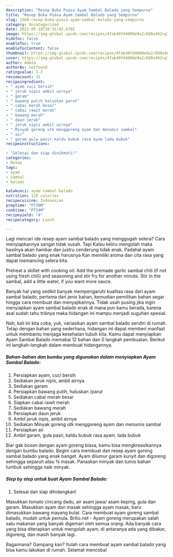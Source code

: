 ```yaml
---
description: "Resep Buka Puasa Ayam Sambal Balado yang Sempurna"
title: "Resep Buka Puasa Ayam Sambal Balado yang Sempurna"
slug: 1568-resep-buka-puasa-ayam-sambal-balado-yang-sempurna
category: Uncategorized
date: 2022-05-18T16:31:02.670Z
image: https://img-global.cpcdn.com/recipes/4fab40fd4800e9a2/680x482cq70/ayam-sambal-balado-foto-resep-utama.jpg
hideToc: false
enableToc: true
enableTocContent: false
thumbnail: https://img-global.cpcdn.com/recipes/4fab40fd4800e9a2/680x482cq70/ayam-sambal-balado-foto-resep-utama.jpg
cover: https://img-global.cpcdn.com/recipes/4fab40fd4800e9a2/680x482cq70/ayam-sambal-balado-foto-resep-utama.jpg
author: Admin
authorAv: notfound
ratingvalue: 3.2
reviewcount: 15
recipeingredient:
- " ayam cuci bersih"
- " jeruk nipis ambil airnya"
- " garam"
- " bawang putih haluskan parut"
- " cabai merah besar"
- " cabai rawit merah"
- " bawang merah"
- " daun jeruk"
- " jeruk nipis ambil airnya"
- " Minyak goreng utk menggoreng ayam dan menumis sambal"
- " air"
- " garam gula pasir kaldu bubuk rasa ayam lada bubuk"
recipeinstructions:

- "Selesai dan siap dinikmati!"
categories:
- Resep
tags:
- ayam
- sambal
- balado

katakunci: ayam sambal balado 
nutrition: 128 calories
recipecuisine: Indonesian
preptime: "PT30M"
cooktime: "PT34M"
recipeyield: "4"
recipecategory: Lunch

---
```



Lagi mencari ide resep ayam sambal balado yang menggugah selera? Cara menyiapkannya sangat tidak susah. Tapi Kalau keliru mengolah maka hasilnya akan hambar dan justru cenderung tidak enak. Padahal ayam sambal balado yang enak harusnya Kan memiliki aroma dan cita rasa yang dapat memancing selera kita.


Preheat a skillet with cooking oil. Add the premade garlic sambal chili (if not using fresh chili) and seasoning and stir fry for another minute. Stir in the sambal, add a little water, if you want more sauce.

Banyak hal yang sedikit banyak mempengaruhi kualitas rasa dari ayam sambal balado, pertama dari jenis bahan, kemudian pemilihan bahan segar hingga cara membuat dan menyajikannya. Tidak usah pusing jika ingin menyiapkan ayam sambal balado enak di mana pun kamu berada, karena asal sudah tahu triknya maka hidangan ini mampu menjadi suguhan spesial.


Nah, kali ini kita coba, yuk, variasikan ayam sambal balado sendiri di rumah. Tetap dengan bahan yang sederhana, hidangan ini dapat memberi manfaat untuk membantu menjaga kesehatan tubuh kita. Kamu dapat menyiapkan Ayam Sambal Balado memakai 12 bahan dan 0 langkah pembuatan. Berikut ini langkah-langkah dalam membuat hidangannya.

<!--inarticleads1-->

##### Bahan-bahan dan bumbu yang digunakan dalam menyiapkan Ayam Sambal Balado:

1. Persiapkan  ayam, cuci bersih
1. Sediakan  jeruk nipis, ambil airnya
1. Sediakan  garam
1. Persiapkan  bawang putih, haluskan /parut
1. Sediakan  cabai merah besar
1. Siapkan  cabai rawit merah
1. Sediakan  bawang merah
1. Persiapkan  daun jeruk
1. Ambil  jeruk nipis, ambil airnya
1. Sediakan  Minyak goreng utk menggoreng ayam dan menumis sambal
1. Persiapkan  air
1. Ambil  garam, gula pasir, kaldu bubuk rasa ayam, lada bubuk


Biar gak bosan dengan ayam goreng biasa, kamu bisa mengkreasikannya dengan bumbu balado. Begini cara membuat dan resep ayam goreng sambal balado yang enak banget. Ayam dilumur garam kunyit dan digoreng sehingga separuh atau ¾ masak. Panaskan minyak dan tumis bahan tumbuk sehingga naik minyak. 

<!--inarticleads2-->

##### Step by step untuk buat Ayam Sambal Balado:


1. Selesai dan siap dihidangkan!

Masukkan tomato cincang dadu, air asam jawa/ asam keping, gula dan garam. Masukkan ayam dan masak sehingga ayam masak, baru dimasukkan bawang mayang bulat. Cara membuat ayam goreng sambal balado, mudah untuk pemula. Brilio.net - Ayam goreng merupakan salah satu makanan yang banyak digemari oleh semua orang. Ada banyak cara yang bisa diterapkan untuk mengolah ayam, di antaranya ada yang dibakar, digoreng, dan masih banyak lagi. 

Bagaimana? Gampang kan? Itulah cara membuat ayam sambal balado yang bisa kamu lakukan di rumah. Selamat mencoba!
